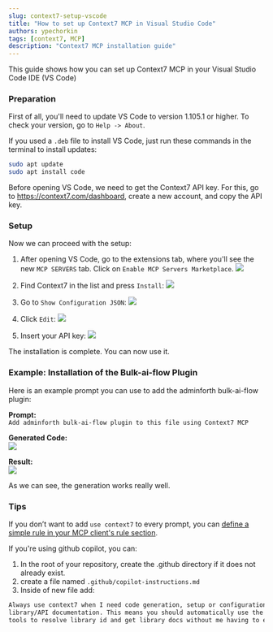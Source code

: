 ```yaml
---
slug: context7-setup-vscode
title: "How to set up Context7 MCP in Visual Studio Code"
authors: ypechorkin
tags: [context7, MCP]
description: "Context7 MCP installation guide"
---
```


This guide shows how you can set up Context7 MCP in your Visual Studio Code IDE (VS Code)
<!-- truncate -->

### Preparation

First of all, you'll need to update VS Code to version 1.105.1 or higher. To check your version, go to `Help -> About`.

If you used a `.deb` file to install VS Code, just run these commands in the terminal to install updates:
```bash
sudo apt update 
sudo apt install code
```

Before opening VS Code, we need to get the Context7 API key. For this, go to https://context7.com/dashboard, create a new account, and copy the API key.

### Setup
 
Now we can proceed with the setup:
1) After opening VS Code, go to the extensions tab, where you'll see the new `MCP SERVERS` tab. Click on `Enable MCP Servers Marketplace`.
![](image_1.png)

2) Find Context7 in the list and press `Install`:
![](image_2.png)

3) Go to `Show Configuration JSON`:
![](image_3.png)

4) Click `Edit`:
![](image_4.png)

5) Insert your API key:
![](image_5.png)

The installation is complete. You can now use it.

### Example: Installation of the Bulk-ai-flow Plugin

Here is an example prompt you can use to add the adminforth bulk-ai-flow plugin:

**Prompt:**  
`Add adminforth bulk-ai-flow plugin to this file using Context7 MCP`

**Generated Code:**  
![](image_6.png)

**Result:**  
![](image_7.png)

As we can see, the generation works really well.

### Tips
If you don’t want to add `use context7` to every prompt, you can [define a simple rule in your MCP client's rule section](https://github.com/upstash/context7?tab=readme-ov-file#-tips).

If you're using github copilot, you can:
1) In the root of your repository, create the .github directory if it does not already exist.
2) create a file named `.github/copilot-instructions.md`
3) Inside of new file add:

```txt
Always use context7 when I need code generation, setup or configuration steps, or
library/API documentation. This means you should automatically use the Context7 MCP
tools to resolve library id and get library docs without me having to explicitly ask.
```